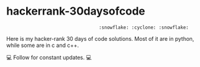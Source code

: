 # hackerrank-30daysofcode

                                      :snowflake: :cyclone: :snowflake:
Here is my hacker-rank 30 days of code solutions. Most of it are in python, while some are in c and c++. 


:computer: Follow for constant updates. :computer:
